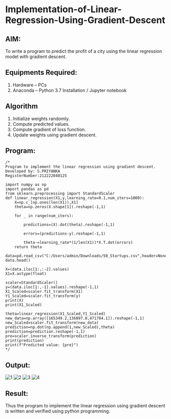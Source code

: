 # Implementation-of-Linear-Regression-Using-Gradient-Descent

## AIM:
To write a program to predict the profit of a city using the linear regression model with gradient descent.

## Equipments Required:
1. Hardware – PCs
2. Anaconda – Python 3.7 Installation / Jupyter notebook

## Algorithm
1. Initialize weights randomly.
2. Compute predicted values.
3. Compute gradient of loss function.
4. Update weights using gradient descent.

## Program:
```
/*
Program to implement the linear regression using gradient descent.
Developed by: S.PRIYANKA
RegisterNumber:212222040125

import numpy as np
import pandas as pd
from sklearn.preprocessing import StandardScaler
def linear_regression(X1,y,learning_rate=0.1,num_iters=1000):
    X=np.c_[np.ones(len(X1)),X1]
    theta=np.zeros(X.shape[1]).reshape(-1,1)
    
    for _ in range(num_iters):
        
        predictions=(X).dot(theta).reshape(-1,1)
        
        errors=(predictions-y).reshape(-1,1)
        
        theta-=learning_rate*(1/len(X1))*X.T.dot(errors)
    return theta

data=pd.read_csv("C:/Users/admin/Downloads/50_Startups.csv",header=None)
data.head()

X=(data.iloc[1:,:-2].values)
X1=X.astype(float)

scaler=StandardScaler()
y=(data.iloc[1:,-1].values).reshape(-1,1)
X1_Scaled=scaler.fit_transform(X1)
Y1_Scaled=scaler.fit_transform(y)
print(X)
print(X1_Scaled)

theta=linear_regression(X1_Scaled,Y1_Scaled)
new_data=np.array([165349.2,136897.8,471784.1]).reshape(-1,1)
new_Scaled=scaler.fit_transform(new_data)
prediction=np.dot(np.append(1,new_Scaled),theta)
prediction=prediction.reshape(-1,1)
pre=scaler.inverse_transform(prediction)
print(prediction)
print(f"Predicted value: {pre}")
*/ 
```

## Output:
![1](https://github.com/PriyaThilagam/Implementation-of-Linear-Regression-Using-Gradient-Descent/assets/119393798/6282739a-3eef-45ad-9694-08987c40ad78)
![2](https://github.com/PriyaThilagam/Implementation-of-Linear-Regression-Using-Gradient-Descent/assets/119393798/f355c73d-b80f-43f6-ad3a-6a726f084b6c)
![3](https://github.com/PriyaThilagam/Implementation-of-Linear-Regression-Using-Gradient-Descent/assets/119393798/72ef0796-6233-4460-805b-ba161c8dba4c)
![4](https://github.com/PriyaThilagam/Implementation-of-Linear-Regression-Using-Gradient-Descent/assets/119393798/c4f3805e-0ab4-41fa-a135-737cb2566093)




## Result:
Thus the program to implement the linear regression using gradient descent is written and verified using python programming.
